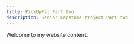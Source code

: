 ```yaml
---
title: PickUpPal Part two
description: Senior Capstone Project Part two
---
```


Welcome to my website content.

